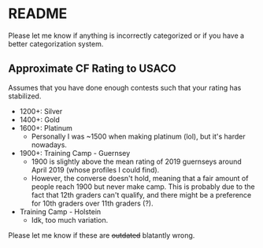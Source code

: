 # README

Please let me know if anything is incorrectly categorized or if you have a better categorization system.

## Approximate CF Rating to USACO

Assumes that you have done enough contests such that your rating has stabilized.

  * 1200+: Silver
  * 1400+: Gold
  * 1600+: Platinum
    * Personally I was ~1500 when making platinum (lol), but it's harder nowadays.
  * 1900+: Training Camp - Guernsey
    * 1900 is slightly above the mean rating of 2019 guernseys around April 2019 (whose profiles I could find).
    * However, the converse doesn't hold, meaning that a fair amount of people reach 1900 but never make camp. This is probably due to the fact that 12th graders can't qualify, and there might be a preference for 10th graders over 11th graders (?).
  * Training Camp - Holstein
    * Idk, too much variation.

Please let me know if these are ~~outdated~~ blatantly wrong. 